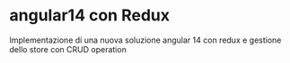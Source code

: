 # angular14 con Redux

Implementazione di una nuova soluzione angular 14 con redux e gestione dello store con CRUD operation

